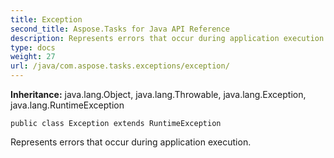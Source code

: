 ```yaml
---
title: Exception
second_title: Aspose.Tasks for Java API Reference
description: Represents errors that occur during application execution.
type: docs
weight: 27
url: /java/com.aspose.tasks.exceptions/exception/
---
```


**Inheritance:**
java.lang.Object, java.lang.Throwable, java.lang.Exception, java.lang.RuntimeException
```
public class Exception extends RuntimeException
```

Represents errors that occur during application execution.
